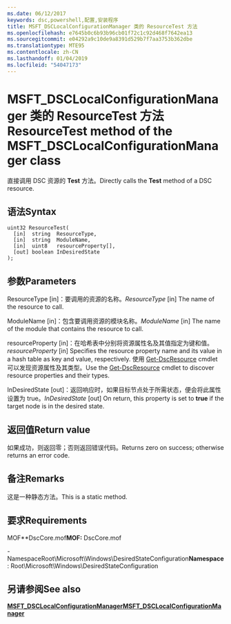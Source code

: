```yaml
---
ms.date: 06/12/2017
keywords: dsc,powershell,配置,安装程序
title: MSFT_DSCLocalConfigurationManager 类的 ResourceTest 方法
ms.openlocfilehash: e7645b0c6b93b96cb01f72c1c92d468f7642ea13
ms.sourcegitcommit: e04292a9c10de9a8391d529b7f7aa3753b362dbe
ms.translationtype: MTE95
ms.contentlocale: zh-CN
ms.lasthandoff: 01/04/2019
ms.locfileid: "54047173"
---
```

# <a name="resourcetest-method-of-the-msftdsclocalconfigurationmanager-class"></a><span data-ttu-id="fb7a7-103">MSFT_DSCLocalConfigurationManager 类的 ResourceTest 方法</span><span class="sxs-lookup"><span data-stu-id="fb7a7-103">ResourceTest method of the MSFT_DSCLocalConfigurationManager class</span></span>

<span data-ttu-id="fb7a7-104">直接调用 DSC 资源的 **Test** 方法。</span><span class="sxs-lookup"><span data-stu-id="fb7a7-104">Directly calls the **Test** method of a DSC resource.</span></span>

## <a name="syntax"></a><span data-ttu-id="fb7a7-105">语法</span><span class="sxs-lookup"><span data-stu-id="fb7a7-105">Syntax</span></span>

```mof
uint32 ResourceTest(
  [in]  string  ResourceType,
  [in]  string  ModuleName,
  [in]  uint8   resourceProperty[],
  [out] boolean InDesiredState
);
```

## <a name="parameters"></a><span data-ttu-id="fb7a7-106">参数</span><span class="sxs-lookup"><span data-stu-id="fb7a7-106">Parameters</span></span>

<span data-ttu-id="fb7a7-107">ResourceType \[in\]：要调用的资源的名称。</span><span class="sxs-lookup"><span data-stu-id="fb7a7-107">*ResourceType* \[in\] The name of the resource to call.</span></span>

<span data-ttu-id="fb7a7-108">ModuleName \[in\]：包含要调用资源的模块名称。</span><span class="sxs-lookup"><span data-stu-id="fb7a7-108">*ModuleName* \[in\] The name of the module that contains the resource to call.</span></span>

<span data-ttu-id="fb7a7-109">resourceProperty \[in\]：在哈希表中分别将资源属性名及其值指定为键和值。</span><span class="sxs-lookup"><span data-stu-id="fb7a7-109">*resourceProperty* \[in\] Specifies the resource property name and its value in a hash table as key and value, respectively.</span></span> <span data-ttu-id="fb7a7-110">使用 [Get-DscResource](/powershell/module/PSDesiredStateConfiguration/Get-DscResource) cmdlet 可以发现资源属性及其类型。</span><span class="sxs-lookup"><span data-stu-id="fb7a7-110">Use the [Get-DscResource](/powershell/module/PSDesiredStateConfiguration/Get-DscResource) cmdlet to discover resource properties and their types.</span></span>

<span data-ttu-id="fb7a7-111">InDesiredState \[out\]：返回响应时，如果目标节点处于所需状态，便会将此属性设置为 true。</span><span class="sxs-lookup"><span data-stu-id="fb7a7-111">*InDesiredState* \[out\] On return, this property is set to **true** if the target node is in the desired state.</span></span>

## <a name="return-value"></a><span data-ttu-id="fb7a7-112">返回值</span><span class="sxs-lookup"><span data-stu-id="fb7a7-112">Return value</span></span>

<span data-ttu-id="fb7a7-113">如果成功，则返回零；否则返回错误代码。</span><span class="sxs-lookup"><span data-stu-id="fb7a7-113">Returns zero on success; otherwise returns an error code.</span></span>

## <a name="remarks"></a><span data-ttu-id="fb7a7-114">备注</span><span class="sxs-lookup"><span data-stu-id="fb7a7-114">Remarks</span></span>

<span data-ttu-id="fb7a7-115">这是一种静态方法。</span><span class="sxs-lookup"><span data-stu-id="fb7a7-115">This is a static method.</span></span>

## <a name="requirements"></a><span data-ttu-id="fb7a7-116">要求</span><span class="sxs-lookup"><span data-stu-id="fb7a7-116">Requirements</span></span>

<span data-ttu-id="fb7a7-117">MOF\*\*DscCore.mof</span><span class="sxs-lookup"><span data-stu-id="fb7a7-117">**MOF:** DscCore.mof</span></span>

<span data-ttu-id="fb7a7-118">-NamespaceRoot\Microsoft\Windows\DesiredStateConfiguration</span><span class="sxs-lookup"><span data-stu-id="fb7a7-118">**Namespace**: Root\Microsoft\Windows\DesiredStateConfiguration</span></span>

## <a name="see-also"></a><span data-ttu-id="fb7a7-119">另请参阅</span><span class="sxs-lookup"><span data-stu-id="fb7a7-119">See also</span></span>

[<span data-ttu-id="fb7a7-120">**MSFT_DSCLocalConfigurationManager**</span><span class="sxs-lookup"><span data-stu-id="fb7a7-120">**MSFT_DSCLocalConfigurationManager**</span></span>](msft-dsclocalconfigurationmanager.md)